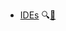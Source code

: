 * [IDEs](./ides/)
  <trigger for="pop:ides-preview">:mag:</trigger>[:scroll:](ides/print.html)

<popover id="pop:ides-preview" title="IDEs :mag:" placement="right">
  <div slot="content">
    <include src="preview.md" />
  </div>
</popover>
